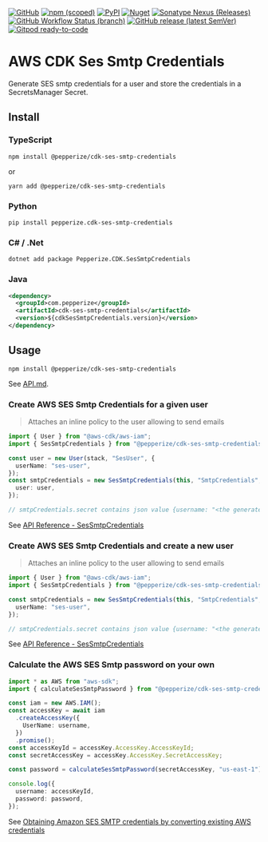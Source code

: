 [![GitHub](https://img.shields.io/github/license/pepperize/cdk-ses-smtp-credentials?style=flat-square)](https://github.com/pepperize/cdk-ses-smtp-credentials/blob/main/LICENSE)
[![npm (scoped)](https://img.shields.io/npm/v/@pepperize/cdk-ses-smtp-credentials?style=flat-square)](https://www.npmjs.com/package/@pepperize/cdk-ses-smtp-credentials)
[![PyPI](https://img.shields.io/pypi/v/pepperize.cdk-ses-smtp-credentials?style=flat-square)](https://pypi.org/project/pepperize.cdk-ses-smtp-credentials/)
[![Nuget](https://img.shields.io/nuget/v/Pepperize.CDK.SesSmtpCredentials?style=flat-square)](https://www.nuget.org/packages/Pepperize.CDK.SesSmtpCredentials/)
[![Sonatype Nexus (Releases)](https://img.shields.io/nexus/r/com.pepperize/cdk-ses-smtp-credentials?server=https%3A%2F%2Fs01.oss.sonatype.org%2F&style=flat-square)](https://s01.oss.sonatype.org/content/repositories/releases/com/pepperize/cdk-ses-smtp-credentials/)
[![GitHub Workflow Status (branch)](https://img.shields.io/github/workflow/status/pepperize/cdk-ses-smtp-credentials/release/main?label=release&style=flat-square)](https://github.com/pepperize/cdk-ses-smtp-credentials/actions/workflows/release.yml)
[![GitHub release (latest SemVer)](https://img.shields.io/github/v/release/pepperize/cdk-ses-smtp-credentials?sort=semver&style=flat-square)](https://github.com/pepperize/cdk-ses-smtp-credentials/releases)
[![Gitpod ready-to-code](https://img.shields.io/badge/Gitpod-ready--to--code-blue?logo=gitpod&style=flat-square)](https://gitpod.io/#https://github.com/pepperize/cdk-ses-smtp-credentials)

# AWS CDK Ses Smtp Credentials

Generate SES smtp credentials for a user and store the credentials in a SecretsManager Secret.

## Install

### TypeScript

```shell
npm install @pepperize/cdk-ses-smtp-credentials
```

or

```shell
yarn add @pepperize/cdk-ses-smtp-credentials
```

### Python

```shell
pip install pepperize.cdk-ses-smtp-credentials
```

### C# / .Net

```
dotnet add package Pepperize.CDK.SesSmtpCredentials
```

### Java

```xml
<dependency>
  <groupId>com.pepperize</groupId>
  <artifactId>cdk-ses-smtp-credentials</artifactId>
  <version>${cdkSesSmtpCredentials.version}</version>
</dependency>
```

## Usage

```shell
npm install @pepperize/cdk-ses-smtp-credentials
```

See [API.md](https://github.com/pepperize/cdk-ses-smtp-credentials/blob/main/API.md).

### Create AWS SES Smtp Credentials for a given user

> Attaches an inline policy to the user allowing to send emails

```typescript
import { User } from "@aws-cdk/aws-iam";
import { SesSmtpCredentials } from "@pepperize/cdk-ses-smtp-credentials";

const user = new User(stack, "SesUser", {
  userName: "ses-user",
});
const smtpCredentials = new SesSmtpCredentials(this, "SmtpCredentials", {
  user: user,
});

// smtpCredentials.secret contains json value {username: "<the generated access key id>", password: "<the calculated ses smtp password>"}
```

See [API Reference - SesSmtpCredentials](https://github.com/pepperize/cdk-ses-smtp-credentials/blob/main/API.md#sessmtpcredentials-)

### Create AWS SES Smtp Credentials and create a new user

> Attaches an inline policy to the user allowing to send emails

```typescript
import { User } from "@aws-cdk/aws-iam";
import { SesSmtpCredentials } from "@pepperize/cdk-ses-smtp-credentials";

const smtpCredentials = new SesSmtpCredentials(this, "SmtpCredentials", {
  userName: "ses-user",
});

// smtpCredentials.secret contains json value {username: "<the generated access key id>", password: "<the calculated ses smtp password>"}
```

See [API Reference - SesSmtpCredentials](https://github.com/pepperize/cdk-ses-smtp-credentials/blob/main/API.md#sessmtpcredentials-)

### Calculate the AWS SES Smtp password on your own

```typescript
import * as AWS from "aws-sdk";
import { calculateSesSmtpPassword } from "@pepperize/cdk-ses-smtp-credentials";

const iam = new AWS.IAM();
const accessKey = await iam
  .createAccessKey({
    UserName: username,
  })
  .promise();
const accessKeyId = accessKey.AccessKey.AccessKeyId;
const secretAccessKey = accessKey.AccessKey.SecretAccessKey;

const password = calculateSesSmtpPassword(secretAccessKey, "us-east-1");

console.log({
  username: accessKeyId,
  password: password,
});
```

See [Obtaining Amazon SES SMTP credentials by converting existing AWS credentials](https://docs.aws.amazon.com/ses/latest/dg/smtp-credentials.html#smtp-credentials-convert)
